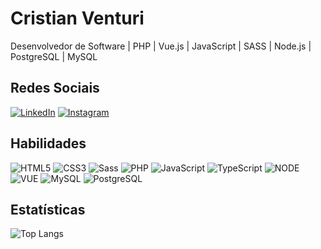 # Cristian Venturi
Desenvolvedor de Software | PHP | Vue.js | JavaScript | SASS | Node.js | PostgreSQL | MySQL

## Redes Sociais
[![LinkedIn](https://img.shields.io/badge/LinkedIn-000?style=for-the-badge&logo=linkedin&logoColor=0E76A8)](https://www.linkedin.com/in/cristianventuri/) 
[![Instagram](https://img.shields.io/badge/Instagram-000?style=for-the-badge&logo=instagram)](https://www.instagram.com/crisventuri/)

## Habilidades
![HTML5](https://img.shields.io/badge/HTML5-000?style=for-the-badge&logo=html5) 
![CSS3](https://img.shields.io/badge/CSS3-000?style=for-the-badge&logo=css3&logoColor=264CE4)
![Sass](https://img.shields.io/badge/Sass-000?style=for-the-badge&logo=sass)
![PHP](https://img.shields.io/badge/PHP-000?style=for-the-badge&logo=php)
![JavaScript](https://img.shields.io/badge/JavaScript-000?style=for-the-badge&logo=javascript)
![TypeScript](https://img.shields.io/badge/TypeScript-000?style=for-the-badge&logo=typescript)
![NODE](https://img.shields.io/badge/NODE-000?style=for-the-badge&logo=nodedotjs)
![VUE](https://img.shields.io/badge/VUE-000?style=for-the-badge&logo=vuedotjs)
![MySQL](https://img.shields.io/badge/MySQL-000?style=for-the-badge&logo=mysql)
![PostgreSQL](https://img.shields.io/badge/PostgreSQL-000?style=for-the-badge&logo=postgresql)

## Estatísticas 
![Top Langs](https://github-readme-stats-git-masterrstaa-rickstaa.vercel.app/api/top-langs/?username=cristianventuri&bg_color=faebd7&border_color=000&title_color=000&text_color=fff.)

<!--
**cristianventuri/cristianventuri** is a ✨ _special_ ✨ repository because its `README.md` (this file) appears on your GitHub profile.

Here are some ideas to get you started:

- 🔭 I’m currently working on ...
- 🌱 I’m currently learning ...
- 👯 I’m looking to collaborate on ...
- 🤔 I’m looking for help with ...
- 💬 Ask me about ...
- 📫 How to reach me: ...
- 😄 Pronouns: ...
- ⚡ Fun fact: ...
-->

